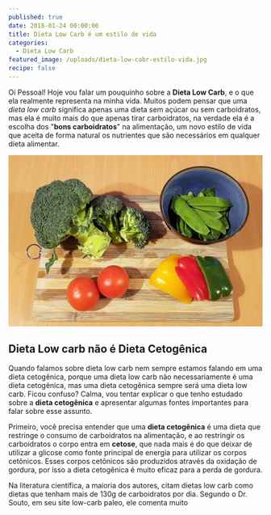 ```yaml
---
published: true
date: 2018-01-24 00:00:00
title: Dieta Low Carb é um estilo de vida
categories:
  - Dieta Low Carb
featured_image: /uploads/dieta-low-cabr-estilo-vida.jpg
recipe: false
---
```


Oi Pessoal! Hoje vou falar um pouquinho sobre a&nbsp;**Dieta Low Carb**, e o que ela realmente representa na minha vida. Muitos podem pensar que uma *dieta low carb* significa apenas uma dieta sem a&ccedil;&uacute;car ou sem carboidratos, mas ela &eacute; muito mais do que apenas tirar carboidratos, na verdade ela &eacute; a escolha dos "**bons carboidratos**" na alimenta&ccedil;&atilde;o, um novo estilo de vida que aceita de forma natural os nutrientes que s&atilde;o necess&aacute;rios em qualquer dieta alimentar.

![](/uploads/versions/dieta-low-cabr-estilo-vida-saudavel-1---x----1560-1049x---.jpg)

## Dieta Low carb n&atilde;o &eacute; Dieta Cetog&ecirc;nica

Quando falamos sobre dieta low carb nem sempre estamos falando em uma dieta cetog&ecirc;nica, porque uma dieta low carb n&atilde;o necessariamente &eacute; uma dieta cetog&ecirc;nica, mas uma dieta cetog&ecirc;nica sempre ser&aacute; uma dieta low carb. Ficou confuso? Calma, vou tentar explicar o que tenho estudado sobre a **dieta cetog&ecirc;nica** e apresentar algumas fontes importantes para falar sobre esse assunto.

Primeiro, voc&ecirc; precisa entender que uma&nbsp;**dieta cetog&ecirc;nica** &eacute; uma dieta que restringe o consumo de carboidratos na alimenta&ccedil;&atilde;o, e ao restringir os carboidratos o corpo entra em **cetose**, que nada mais &eacute; do que deixar de utilizar a glicose como fonte principal de energia para utilizar os corpos cet&ocirc;nicos. Esses corpos cet&ocirc;nicos s&atilde;o produzidos atrav&eacute;s da oxida&ccedil;&atilde;o de gordura, por isso a dieta cetog&ecirc;nica &eacute; muito eficaz para a perda de gordura.

Na literatura cient&iacute;fica, a maioria dos autores, citam dietas low carb como dietas que tenham mais de 130g de carboidratos por dia. Segundo o Dr. Souto, em seu site low-carb paleo, ele comenta muito&nbsp;

&nbsp;

&nbsp;

&nbsp;